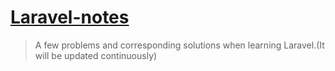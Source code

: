 # [Laravel-notes](http://jjdodojohn.github.io/Laravel-Notes/)
> A few problems and corresponding solutions when learning Laravel.(It will be updated continuously)
